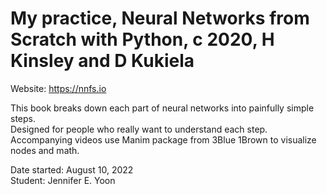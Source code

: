 # My practice, Neural Networks from Scratch with Python, c 2020, H Kinsley and D Kukiela  

Website: https://nnfs.io  

This book breaks down each part of neural networks into painfully simple steps.  
Designed for people who really want to understand each step.  
Accompanying videos use Manim package from 3Blue 1Brown to visualize nodes and math.  

Date started: August 10, 2022  
Student: Jennifer E. Yoon  
